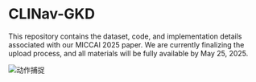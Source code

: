 # CLINav-GKD
This repository contains the dataset, code, and implementation details associated with our MICCAI 2025 paper.
We are currently finalizing the upload process, and all materials will be fully available by May 25, 2025.

![动作捕捉](https://github.com/user-attachments/assets/27b9abae-8160-44d1-a377-6eb69285e979)
